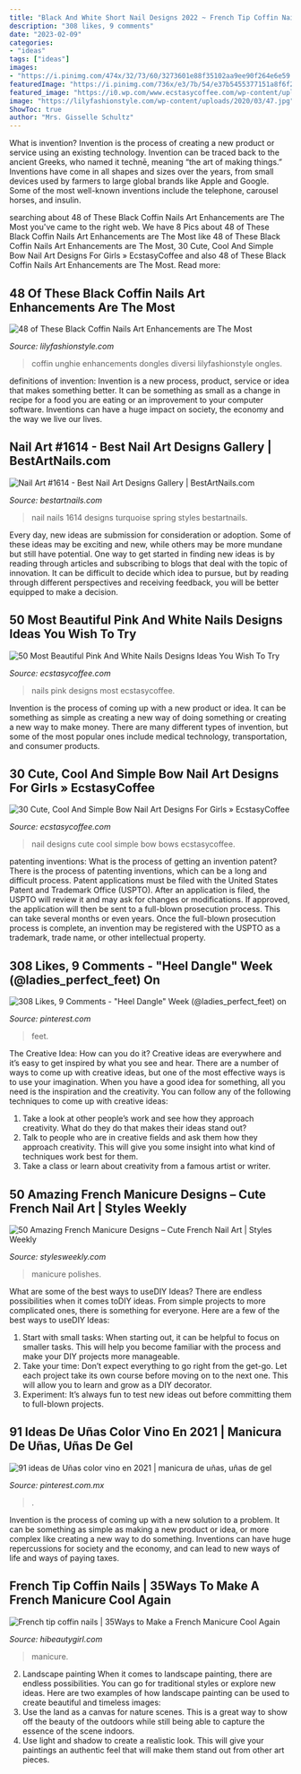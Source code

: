 ```yaml
---
title: "Black And White Short Nail Designs 2022 ~ French Tip Coffin Nails"
description: "308 likes, 9 comments"
date: "2023-02-09"
categories:
- "ideas"
tags: ["ideas"]
images:
- "https://i.pinimg.com/474x/32/73/60/3273601e88f35102aa9ee90f264e6e59.jpg"
featuredImage: "https://i.pinimg.com/736x/e3/7b/54/e37b5455377151a8f6f22c992b00fa63.jpg"
featured_image: "https://i0.wp.com/www.ecstasycoffee.com/wp-content/uploads/2016/09/Classic-black-and-white-French-tips-with-bows..jpg?resize=600%2C727"
image: "https://lilyfashionstyle.com/wp-content/uploads/2020/03/47.jpg"
ShowToc: true
author: "Mrs. Gisselle Schultz"
---
```



What is invention?
Invention is the process of creating a new product or service using an existing technology. Invention can be traced back to the ancient Greeks, who named it technē, meaning “the art of making things.” Inventions have come in all shapes and sizes over the years, from small devices used by farmers to large global brands like Apple and Google. Some of the most well-known inventions include the telephone, carousel horses, and insulin.

	

		
searching about 48 of These Black Coffin Nails Art Enhancements are The Most you've came to the right web. We have 8 Pics about 48 of These Black Coffin Nails Art Enhancements are The Most like 48 of These Black Coffin Nails Art Enhancements are The Most, 30 Cute, Cool And Simple Bow Nail Art Designs For Girls » EcstasyCoffee and also 48 of These Black Coffin Nails Art Enhancements are The Most. Read more:
		
    
## 48 Of These Black Coffin Nails Art Enhancements Are The Most

<img loading=lazy src="https://lilyfashionstyle.com/wp-content/uploads/2020/03/47.jpg" onerror="this.onerror=null;this.src='https://tse2.mm.bing.net/th?id=OIP.1eC8rJ4ZOGQ48g8czPWKSwHaKw&amp;pid=15.1';" alt="48 of These Black Coffin Nails Art Enhancements are The Most">

_Source: lilyfashionstyle.com_

>coffin unghie enhancements dongles diversi lilyfashionstyle ongles. 

	

definitions of invention:
Invention is a new process, product, service or idea that makes something better. It can be something as small as a change in recipe for a food you are eating or an improvement to your computer software. Inventions can have a huge impact on society, the economy and the way we live our lives.

    
## Nail Art #1614 - Best Nail Art Designs Gallery | BestArtNails.com

<img loading=lazy src="https://bestartnails.com/wp-content/uploads/2016/04/nail-art-1614-768x768.jpg" onerror="this.onerror=null;this.src='https://tse1.mm.bing.net/th?id=OIP.yJ4Al74XKfIE1OcryXStSQHaHa&amp;pid=15.1';" alt="Nail Art #1614 - Best Nail Art Designs Gallery | BestArtNails.com">

_Source: bestartnails.com_

>nail nails 1614 designs turquoise spring styles bestartnails. 

	

Every day, new ideas are submission for consideration or adoption. Some of these ideas may be exciting and new, while others may be more mundane but still have potential. One way to get started in finding new ideas is by reading through articles and subscribing to blogs that deal with the topic of innovation. It can be difficult to decide which idea to pursue, but by reading through different perspectives and receiving feedback, you will be better equipped to make a decision.

    
## 50 Most Beautiful Pink And White Nails Designs Ideas You Wish To Try

<img loading=lazy src="https://i1.wp.com/www.ecstasycoffee.com/wp-content/uploads/2016/10/Pink-and-White-Nails-Designs-22.jpg?resize=600%2C800" onerror="this.onerror=null;this.src='https://tse1.mm.bing.net/th?id=OIP.l3X-HtAKuvbVXx39_Q9iRQHaJ4&amp;pid=15.1';" alt="50 Most Beautiful Pink And White Nails Designs Ideas You Wish To Try">

_Source: ecstasycoffee.com_

>nails pink designs most ecstasycoffee. 

	

Invention is the process of coming up with a new product or idea. It can be something as simple as creating a new way of doing something or creating a new way to make money. There are many different types of invention, but some of the most popular ones include medical technology, transportation, and consumer products.

    
## 30 Cute, Cool And Simple Bow Nail Art Designs For Girls » EcstasyCoffee

<img loading=lazy src="https://i0.wp.com/www.ecstasycoffee.com/wp-content/uploads/2016/09/Classic-black-and-white-French-tips-with-bows..jpg?resize=600%2C727" onerror="this.onerror=null;this.src='https://tse3.mm.bing.net/th?id=OIP.0hP71Iin5YLYswhz5maf5AHaI-&amp;pid=15.1';" alt="30 Cute, Cool And Simple Bow Nail Art Designs For Girls » EcstasyCoffee">

_Source: ecstasycoffee.com_

>nail designs cute cool simple bow bows ecstasycoffee. 

	

patenting inventions: What is the process of getting an invention patent?
There is the process of patenting inventions, which can be a long and difficult process. Patent applications must be filed with the United States Patent and Trademark Office (USPTO). After an application is filed, the USPTO will review it and may ask for changes or modifications. If approved, the application will then be sent to a full-blown prosecution process. This can take several months or even years. Once the full-blown prosecution process is complete, an invention may be registered with the USPTO as a trademark, trade name, or other intellectual property.

    
## 308 Likes, 9 Comments - &quot;Heel Dangle&quot; Week (@ladies_perfect_feet) On

<img loading=lazy src="https://i.pinimg.com/736x/e3/7b/54/e37b5455377151a8f6f22c992b00fa63.jpg" onerror="this.onerror=null;this.src='https://tse3.mm.bing.net/th?id=OIP.NkIM0j06Ya-d_O7Pgn2kcgHaHa&amp;pid=15.1';" alt="308 Likes, 9 Comments - &quot;Heel Dangle&quot; Week (@ladies_perfect_feet) on">

_Source: pinterest.com_

>feet. 

	

The Creative Idea: How can you do it?
Creative ideas are everywhere and it’s easy to get inspired by what you see and hear. There are a number of ways to come up with creative ideas, but one of the most effective ways is to use your imagination. When you have a good idea for something, all you need is the inspiration and the creativity. You can follow any of the following techniques to come up with creative ideas:
1. Take a look at other people’s work and see how they approach creativity. What do they do that makes their ideas stand out?
2. Talk to people who are in creative fields and ask them how they approach creativity. This will give you some insight into what kind of techniques work best for them.
3. Take a class or learn about creativity from a famous artist or writer.

    
## 50 Amazing French Manicure Designs – Cute French Nail Art | Styles Weekly

<img loading=lazy src="http://stylesweekly.com/wp-content/uploads/2016/12/amazing-french-manicure-designs-cute-french-nail-polishes-4.jpg" onerror="this.onerror=null;this.src='https://tse1.mm.bing.net/th?id=OIP.haw9SJ75d0eqS7xzD5sl3AHaLH&amp;pid=15.1';" alt="50 Amazing French Manicure Designs – Cute French Nail Art | Styles Weekly">

_Source: stylesweekly.com_

>manicure polishes. 

	

What are some of the best ways to useDIY Ideas?
There are endless possibilities when it comes toDIY ideas. From simple projects to more complicated ones, there is something for everyone. Here are a few of the best ways to useDIY Ideas: 
1. Start with small tasks: When starting out, it can be helpful to focus on smaller tasks. This will help you become familiar with the process and make your DIY projects more manageable. 
2. Take your time: Don’t expect everything to go right from the get-go. Let each project take its own course before moving on to the next one. This will allow you to learn and grow as a DIY decorator. 
3. Experiment: It’s always fun to test new ideas out before committing them to full-blown projects.

    
## 91 Ideas De Uñas Color Vino En 2021 | Manicura De Uñas, Uñas De Gel

<img loading=lazy src="https://i.pinimg.com/474x/32/73/60/3273601e88f35102aa9ee90f264e6e59.jpg" onerror="this.onerror=null;this.src='https://tse3.mm.bing.net/th?id=OIP.aZznJjbE36PRDu2CkD6ElwAAAA&amp;pid=15.1';" alt="91 ideas de Uñas color vino en 2021 | manicura de uñas, uñas de gel">

_Source: pinterest.com.mx_

>. 

	

Invention is the process of coming up with a new solution to a problem. It can be something as simple as making a new product or idea, or more complex like creating a new way to do something. Inventions can have huge repercussions for society and the economy, and can lead to new ways of life and ways of paying taxes.

    
## French Tip Coffin Nails | 35Ways To Make A French Manicure Cool Again

<img loading=lazy src="https://hibeautygirl.com/wp-content/uploads/2021/07/2-1.jpg" onerror="this.onerror=null;this.src='https://tse2.mm.bing.net/th?id=OIP.D31z0v2LtGrQq7l21mZRPQHaLH&amp;pid=15.1';" alt="French tip coffin nails | 35Ways to Make a French Manicure Cool Again">

_Source: hibeautygirl.com_

>manicure. 

	

2. Landscape painting
When it comes to landscape painting, there are endless possibilities. You can go for traditional styles or explore new ideas. Here are two examples of how landscape painting can be used to create beautiful and timeless images: 
2. Use the land as a canvas for nature scenes. This is a great way to show off the beauty of the outdoors while still being able to capture the essence of the scene indoors.
3. Use light and shadow to create a realistic look. This will give your paintings an authentic feel that will make them stand out from other art pieces.

